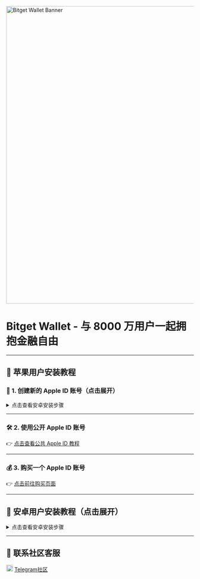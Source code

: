 <img src="https://cdn.bitkeep.vip/operation/u_b_66c4a6a0-512c-11f0-90d4-4d1dc55b70b7.jpeg" alt="Bitget Wallet Banner" width="800"/>

# Bitget Wallet - 与 8000 万用户一起拥抱金融自由

---

## 🍎 苹果用户安装教程

### 📘 1. 创建新的 Apple ID 账号（点击展开）

<details>
  <summary>点击查看安卓安装步骤</summary>

<img src="https://cdn.bitkeep.vip/operation/u_b_ace09f00-57e3-11f0-a200-6798ef212d76.png" width="100%" alt="创建苹果新APPLE ID账号"/>

</details>


---

### 🛠️ 2. 使用公开 Apple ID 账号  
👉 [点击查看公共 Apple ID 教程](https://www.xgjs.top/)

---

### 💰 3. 购买一个 Apple ID 账号  
👉 [点击前往购买页面](https://buy.vntos.com/buy/11)

---

## 🤖 安卓用户安装教程（点击展开）

<details>
  <summary>点击查看安卓安装步骤</summary>

<img src="https://cdn.bitkeep.vip/operation/u_b_ad0ae350-57e3-11f0-a200-6798ef212d76.png" width="100%" alt="安卓安装教程"/>

</details>

---

## 💬 联系社区客服

<img src="https://img.icons8.com/ios-filled/25/000000/telegram-app.png" width="18"/> [Telegram社区](https://t.me/Bitget_Wallet_CN)
